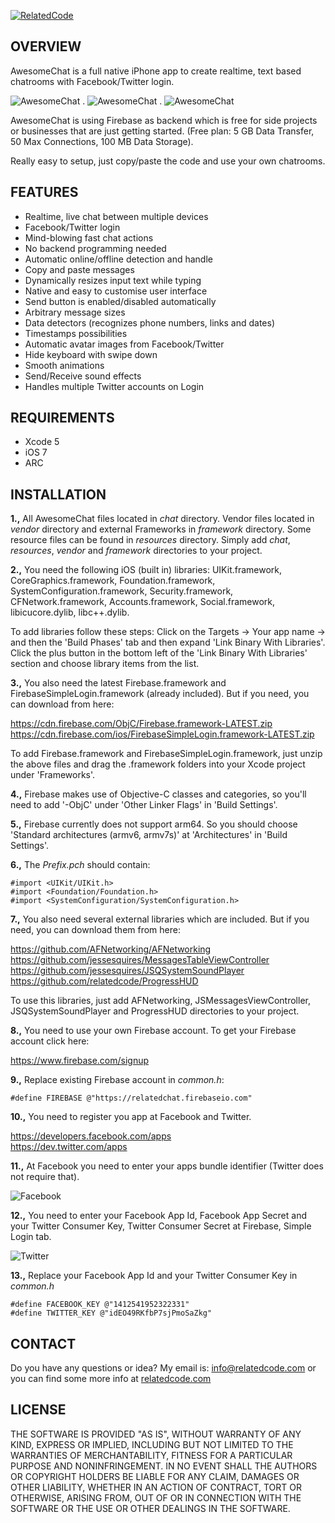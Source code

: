 [![RelatedCode](http://relatedcode.com/github/header3.png)](http://relatedcode.com)

## OVERVIEW

AwesomeChat is a full native iPhone app to create realtime, text based chatrooms with Facebook/Twitter login.

![AwesomeChat](http://relatedcode.com/github/awesomechat1.png)
.
![AwesomeChat](http://relatedcode.com/github/awesomechat2.png)
.
![AwesomeChat](http://relatedcode.com/github/awesomechat3.png)

AwesomeChat is using Firebase as backend which is free for side projects or businesses that are just getting started. (Free plan: 5 GB Data Transfer, 50 Max Connections, 100 MB Data Storage).

Really easy to setup, just copy/paste the code and use your own chatrooms.

## FEATURES

- Realtime, live chat between multiple devices
- Facebook/Twitter login
- Mind-blowing fast chat actions
- No backend programming needed
- Automatic online/offline detection and handle
- Copy and paste messages
- Dynamically resizes input text while typing
- Native and easy to customise user interface
- Send button is enabled/disabled automatically
- Arbitrary message sizes
- Data detectors (recognizes phone numbers, links and dates)
- Timestamps possibilities
- Automatic avatar images from Facebook/Twitter
- Hide keyboard with swipe down
- Smooth animations
- Send/Receive sound effects
- Handles multiple Twitter accounts on Login

## REQUIREMENTS

- Xcode 5
- iOS 7
- ARC

## INSTALLATION

**1.,** All AwesomeChat files located in *chat* directory. Vendor files located in *vendor* directory and external Frameworks in *framework* directory. Some resource files can be found in *resources* directory. Simply add *chat*, *resources*, *vendor* and *framework* directories to your project.

**2.,** You need the following iOS (built in) libraries: UIKit.framework, CoreGraphics.framework, Foundation.framework, SystemConfiguration.framework, Security.framework, CFNetwork.framework, Accounts.framework, Social.framework, libicucore.dylib, libc++.dylib.

To add libraries follow these steps: Click on the Targets → Your app name → and then the 'Build Phases' tab and then expand 'Link Binary With Libraries'. Click the plus button in the bottom left of the 'Link Binary With Libraries' section and choose library items from the list.

**3.,** You also need the latest Firebase.framework and FirebaseSimpleLogin.framework (already included). But if you need, you can download from here:

https://cdn.firebase.com/ObjC/Firebase.framework-LATEST.zip<br>
https://cdn.firebase.com/ios/FirebaseSimpleLogin.framework-LATEST.zip<br>

To add Firebase.framework and FirebaseSimpleLogin.framework, just unzip the above files and drag the .framework folders into your Xcode project under 'Frameworks'.

**4.,** Firebase makes use of Objective-C classes and categories, so you'll need to add '-ObjC' under 'Other Linker Flags' in 'Build Settings'. 

**5.,** Firebase currently does not support arm64. So you should choose 'Standard architectures (armv6, armv7s)' at 'Architectures' in 'Build Settings'.

**6.,** The *Prefix.pch* should contain:

```
#import <UIKit/UIKit.h>
#import <Foundation/Foundation.h>
#import <SystemConfiguration/SystemConfiguration.h>
```

**7.,** You also need several external libraries which are included. But if you need, you can download them from here:

https://github.com/AFNetworking/AFNetworking<br>
https://github.com/jessesquires/MessagesTableViewController<br>
https://github.com/jessesquires/JSQSystemSoundPlayer<br>
https://github.com/relatedcode/ProgressHUD<br>

To use this libraries, just add AFNetworking, JSMessagesViewController, JSQSystemSoundPlayer and ProgressHUD directories to your project.

**8.,** You need to use your own Firebase account. To get your Firebase account click here:

https://www.firebase.com/signup

**9.,** Replace existing Firebase account in *common.h*:

```
#define FIREBASE @"https://relatedchat.firebaseio.com"
```

**10.,** You need to register you app at Facebook and Twitter.

https://developers.facebook.com/apps<br>
https://dev.twitter.com/apps<br>

**11.,** At Facebook you need to enter your apps bundle identifier (Twitter does not require that).

![Facebook](http://relatedcode.com/codecanyon/facebook.png)

**12.,** You need to enter your Facebook App Id, Facebook App Secret and your Twitter Consumer Key, Twitter Consumer Secret at Firebase, Simple Login tab.

![Twitter](http://relatedcode.com/codecanyon/firebase_twitter.png)

**13.,** Replace your Facebook App Id and your Twitter Consumer Key in *common.h*

```
#define FACEBOOK_KEY @"1412541952322331"
#define TWITTER_KEY @"idEO49RKfbP7sjPmoSaZkg"
```

## CONTACT

Do you have any questions or idea? My email is: info@relatedcode.com or you can find some more info at [relatedcode.com](http://relatedcode.com)

## LICENSE

THE SOFTWARE IS PROVIDED "AS IS", WITHOUT WARRANTY OF ANY KIND, EXPRESS OR
IMPLIED, INCLUDING BUT NOT LIMITED TO THE WARRANTIES OF MERCHANTABILITY,
FITNESS FOR A PARTICULAR PURPOSE AND NONINFRINGEMENT. IN NO EVENT SHALL THE
AUTHORS OR COPYRIGHT HOLDERS BE LIABLE FOR ANY CLAIM, DAMAGES OR OTHER
LIABILITY, WHETHER IN AN ACTION OF CONTRACT, TORT OR OTHERWISE, ARISING FROM,
OUT OF OR IN CONNECTION WITH THE SOFTWARE OR THE USE OR OTHER DEALINGS IN
THE SOFTWARE.
